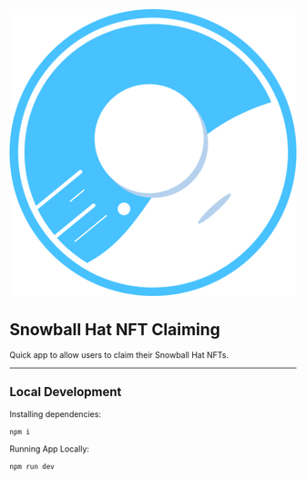 ![Snowball Logo][logo]
# Snowball Hat NFT Claiming

Quick app to allow users to claim their Snowball Hat NFTs.

---

## Local Development

Installing dependencies:

```
npm i
```

Running App Locally:

```
npm run dev
```

[logo]: https://github.com/Ncookiez/snowball-hat-nft-claim/blob/main/static/favicon.svg "Snowball"